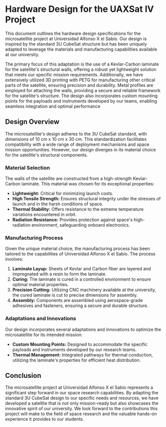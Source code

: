 # Hardware Design for the UAXSat IV Project

This document outlines the hardware design specifications for the microsatellite project at Universidad Alfonso X el Sabio. Our design is inspired by the standard 3U CubeSat structure but has been uniquely adapted to leverage the materials and manufacturing capabilities available at our university. 

The primary focus of this adaptation is the use of a Kevlar-Carbon laminate for the satellite's structural walls, offering a robust yet lightweight solution that meets our specific mission requirements. Additionally, we have extensively utilized 3D printing with PETG for manufacturing other critical parts of the satellite, ensuring precision and durability. Metal profiles are employed for attaching the walls, providing a secure and reliable framework for the satellite's structure. The design also incorporates custom mounting points for the payloads and instruments developed by our teams, enabling seamless integration and optimal performance

## Design Overview

The microsatellite's design adheres to the 3U CubeSat standard, with dimensions of 10 cm x 10 cm x 30 cm. This standardization facilitates compatibility with a wide range of deployment mechanisms and space mission opportunities. However, our design diverges in its material choice for the satellite's structural components.

### Material Selection

The walls of the satellite are constructed from a high-strength Kevlar-Carbon laminate. This material was chosen for its exceptional properties:

- **Lightweight:** Critical for minimizing launch costs.
- **High Tensile Strength:** Ensures structural integrity under the stresses of launch and in the harsh conditions of space.
- **Thermal Stability:** Offers resistance to the extreme temperature variations encountered in orbit.
- **Radiation Resistance:** Provides protection against space's high-radiation environment, safeguarding onboard electronics.

### Manufacturing Process

Given the unique material choice, the manufacturing process has been tailored to the capabilities of Universidad Alfonso X el Sabio. The process involves:

1. **Laminate Layup:** Sheets of Kevlar and Carbon fiber are layered and impregnated with a resin to form the laminate.
2. **Curing:** The laminate is cured in a controlled environment to ensure optimal material properties.
3. **Precision Cutting:** Utilizing CNC machinery available at the university, the cured laminate is cut to precise dimensions for assembly.
4. **Assembly:** Components are assembled using aerospace-grade adhesives and fasteners, ensuring a secure and durable structure.

### Adaptations and Innovations

Our design incorporates several adaptations and innovations to optimize the microsatellite for its intended mission:

- **Custom Mounting Points:** Designed to accommodate the specific payloads and instruments developed by our research teams.
- **Thermal Management:** Integrated pathways for thermal conduction, utilizing the laminate's properties for efficient heat distribution.

## Conclusion

The microsatellite project at Universidad Alfonso X el Sabio represents a significant step forward in our space research capabilities. By adapting the standard 3U CubeSat design to our specific needs and resources, we have developed a satellite that is not only mission-ready but also showcases the innovative spirit of our university. We look forward to the contributions this project will make to the field of space research and the valuable hands-on experience it provides to our students.